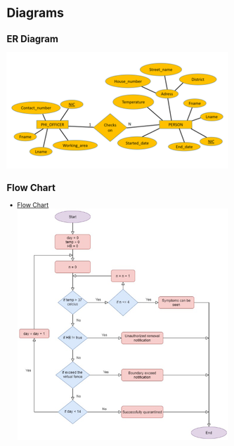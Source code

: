 # Diagrams

## ER Diagram
![ER](img/er.PNG)

## Flow Chart
- [Flow Chart](https://viewer.diagrams.net/?highlight=0000ff&edit=_blank&layers=1&nav=1&title=Untitled%20Diagram.drawio#R7Vxdl5o4GP4te%2BFl5wjhy8t1Op222%2FZsj%2B125zJCVHYisRhndH99EwgiSVSGMcxY6UVLQkwg75Pn%2FaQ9cD1f36ZwMftMIoR7dj9a98Dbnm1bTgDYP7xnk%2FcE9iDvmKZxJAaVHaP4fyQ6%2B6J3FUdoWRlICcE0XlQ7Q5IkKKSVPpim5LE6bEJwddUFnCKlYxRCrPb%2BiCM6K97CL%2Fvfo3g6K1a2PPF%2Bc1gMFm%2BynMGIPO50gZseuE4JofnVfH2NMN%2B8Yl9%2BfNj8wJ%2FuvduPX5c%2F4ffhX9%2B%2B%2FPMmn%2BzdU36yfYUUJfS0UwvhPkC8EvsVwQ3ryK77bEIPsxWH45RdTfkVRfPFofvvh7t3s22jm0IWKVklEeLPY7Ghj7OYotEChvzuI0Mf65vRORa3JyShAk4W2%2BvhFMMlxwKbfbikKbnfypOP3gqH357EGF8TTNJsWTAJQhSG25%2Ft3BkHruPyX9TcYSGJB5RStN7Bl9jxW0TmiKZ8A4u7gUCTOD0DL28%2BllC0CnzNdmDoij4o0D%2FdzlxKmF0IIT9B4I4i8C%2FkgJz6VZn8hyjdCKHAFSWsi6R0RqYkgfgTIQuN7HgbJdGf%2FCyz9hiT8D7vehfzZ8%2FWYC0xPjguXgzHCA9heD%2FNHrSQZ0ISxKeK2PkX71I%2B3E3Z%2B0RhL8kqDdGBcUKkFKZTdHA%2BIVP%2BgAexI7BS4CJFGNL4ocpnOmCImf4mMXuvcgiZTJbswWTkbBdsDiZXAdMdo3oZTccFctZ4M4OmuiCxjIGkHCO4DHhVLgO2V10mPwHiV6dHm6egLZ7wcyc0ku3BOVchmRpiHcDnVgXCYbxSMZnOyHzM%2Bo9qoapeYTB7B%2Bcx5jvwHuEHROMQanQVxPE0YY2QYQKleoSxJeNkylpe2fqWIZqRtKLDIoiCiVaHeWGAxhOTOmxQlbsdaJRYX6PEAlNKzFeQMNrMF5TMl1zkMGF%2FjxEXOEJJZ4TYLpAObr%2BmFeKYEmDQWSFsMbaT%2F%2FLJrtyiebd9ENZ4u660NqJ1Yn1TKJBd88X%2FHN9bX927KQiD0eYr%2BHjrfnhjuzU1k0Bd%2FwqwP1XmaE9Z2U4V867TrrIadKZRK1DVD7RfixF1KjgVTygbP5m7%2FUfW0acpu9UZOqczdBydnmzV0CmAvCP27wk77TOSMiFEGWTnhN1lVwmh8YRJicakM3qY8CynKkxbI0zHkNGjVaDqER4xJqOqUsA4XixRDTlVNxtZkYt83WYPPB9Ab7vZyibW3f%2FaYS6rRQNTu9eWstc3SfQ77LQn2TW%2B89JbrYaQL9CWX8d0x5RnrTuxDL8uDXne2PR2rPrG9r9k2jSzsg7a%2BccdAu8gUl%2Fa%2Fg%2Bu3MribiB5APlOKB7AUVfCMxf30u6zGrLnAY7c5ju%2FHEsLykcXn2pX%2B6jqp2PE82VERyXE%2FQFqFaZN2a6gH1eCt9%2BUx6RzYssTGeYxSyWyzIfN2KyI3mfp5JzbHPXM%2FLbO7OlZUc7W2IGlsqLOmR0YY0U1gdOx4pbf9rKiaXbLj%2BXJacvxpaQDaEhbjiUB2W2ZtrpQbkU3VzRzqajN6OajOtfXg7f97LijZMfdq6aa2u03y7QzNGTVW8WwBR%2BwNHEobDWYVToluULnkemCgy7ZPQESEeqCY0Gb3omtRmwuVg%2FvauGtTn4ZPbxTU2rSfbBlLmkaBrFlhW5YD9uq%2B3CxsP0NnOq6uVzQyqmwZKOy9qmQJ5KjjKZPhVqDmTnVaB2iLEFIZyj3r6VC7Yc4passcThBSXhJiWMDEciBJQebddlGy1W1vDFv295TLinq%2B6vxFmapddGW5yFAyhG4LZYO6OVfz229FI35BENvn8a0Xlhj2poPDfQZ2T0683Uk5qQotN80LqRMVDOcvd9J1q9jSfEnT3zDUx7OfMaTqnVw%2BMOsgsQ7H7uQSUVEjq7%2BRMe%2BwFhRROesvMZY9z5mfK43IcXr%2FP6JfGzLa4fTinXMcprqqnRn4iwc%2BEOfDh%2B1Rsykl4yFtZT0umEHHqh%2B2pBjC2a7tHXjz7q69%2FQKX67udV1NdrvV6l6gfpR2iWlCQXBWr4m%2FVaE306nF0xVCgj2FPy%2Fwia5kiDhNw5rAPTKRaVZUvxAcrcIQLZeTFcZ8c3%2BuYAoTGiecHjs%2BlPjQ8zUeULt8qMafNHXhHR2eDx3WDj8Fr4YOLU8pApcWakqIykSmi8DVgosDtHeOR6W289TsML0u58mveZb2sP4znScgVwLLH0c3zX4qE5k%2BFV2hfZNTYRrd%2BWerJ4etJ5fYNU0d%2BLKZ3DZs7Q62LwvbJ%2Flxz62Elj8rb%2BqUybB1%2FZZtkK5w8FXCdo%2B9%2FUzYykXIjpyLaArbIoH6fNiyZvnfb%2BbDy%2F%2FEFNz8Ag%3D%3D)
![Flow Chart](img/FC.jpg)

